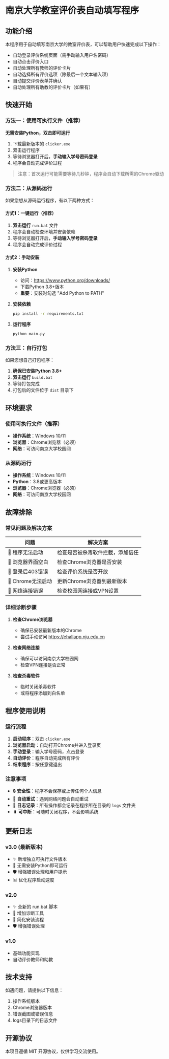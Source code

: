 # 南京大学教室评价表自动填写程序

## 功能介绍

本程序用于自动填写南京大学的教室评价表，可以帮助用户快速完成以下操作：

- 自动登录评价系统页面（需手动输入用户名密码）
- 自动点击评价入口
- 自动处理所有教师的评价卡片
- 自动选择所有评价选项（除最后一个文本输入项）
- 自动提交评价表单并确认
- 自动处理所有助教的评价卡片（如果有）

## 快速开始

### 方法一：使用可执行文件（推荐）

**无需安装Python，双击即可运行**

1. 下载最新版本的 `clicker.exe`
2. 双击运行程序
3. 等待浏览器打开后，**手动输入学号密码登录**
4. 程序会自动完成评价过程

> 注意：首次运行可能需要等待几秒钟，程序会自动下载所需的Chrome驱动

### 方法二：从源码运行

如果您想从源码运行程序，有以下两种方式：

#### 方式1：一键运行（推荐）

1. **双击运行** `run.bat` 文件
2. 程序会自动检查环境并安装依赖
3. 等待浏览器打开后，**手动输入学号密码登录**
4. 程序会自动完成评价过程

#### 方式2：手动安装

1. **安装Python**
   - 访问：https://www.python.org/downloads/
   - 下载Python 3.8+版本
   - **重要**：安装时勾选 "Add Python to PATH"

2. **安装依赖**
   ```cmd
   pip install -r requirements.txt
   ```

3. **运行程序**
   ```cmd
   python main.py
   ```

### 方法三：自行打包

如果您想自己打包程序：

1. **确保已安装Python 3.8+**
2. **双击运行** `build.bat`
3. 等待打包完成
4. 打包后的文件位于 `dist` 目录下

## 环境要求

### 使用可执行文件（推荐）
- **操作系统**：Windows 10/11
- **浏览器**：Chrome浏览器（必须）
- **网络**：可访问南京大学校园网

### 从源码运行
- **操作系统**：Windows 10/11
- **Python**：3.8或更高版本
- **浏览器**：Chrome浏览器（必须）
- **网络**：可访问南京大学校园网

## 故障排除

### 常见问题及解决方案

| 问题             | 解决方案                         |
| ---------------- | -------------------------------- |
| 🔴 程序无法启动   | 检查是否被杀毒软件拦截，添加信任 |
| 🔴 浏览器界面空白 | 检查Chrome浏览器是否安装         |
| 🔴 登录后403错误  | 检查评价系统是否开放             |
| 🔴 Chrome无法启动 | 更新Chrome浏览器到最新版本       |
| 🔴 网络连接错误   | 检查校园网连接或VPN设置          |

### 详细诊断步骤

1. **检查Chrome浏览器**
   - 确保已安装最新版本的Chrome
   - 尝试手动访问 https://ehallapp.nju.edu.cn

2. **检查网络连接**
   - 确保可以访问南京大学校园网
   - 检查VPN连接是否正常

3. **检查杀毒软件**
   - 临时关闭杀毒软件
   - 或将程序添加到白名单

## 程序使用说明

### 运行流程

1. **启动程序**：双击 `clicker.exe`
2. **浏览器启动**：自动打开Chrome并进入登录页
3. **手动登录**：输入学号密码，点击登录
4. **自动评价**：程序自动完成所有评价
5. **结束程序**：按任意键退出

### 注意事项

- 🔒 **安全性**：程序不会保存或上传任何个人信息
- 🔄 **自动重试**：遇到网络问题会自动重试
- 📝 **日志记录**：所有操作都会记录在程序所在目录的 `logs` 文件夹
- ⏸️ **可中断**：可随时关闭程序，不会影响系统

## 更新日志

### v3.0 (最新版本)
- ✨ 新增独立可执行文件版本
- 🚀 无需安装Python即可运行
- 🛡️ 增强错误处理和用户提示
- 📊 优化程序启动速度

### v2.0
- ✨ 全新的 run.bat 脚本
- 🔧 增加诊断工具
- 🚀 简化安装流程
- 🛡️ 增强错误处理

### v1.0
- 基础功能实现
- 自动评价教师和助教

## 技术支持

如遇问题，请提供以下信息：

1. 操作系统版本
2. Chrome浏览器版本
3. 错误截图或错误信息
4. logs目录下的日志文件

## 开源协议

本项目遵循 MIT 开源协议，仅供学习交流使用。 